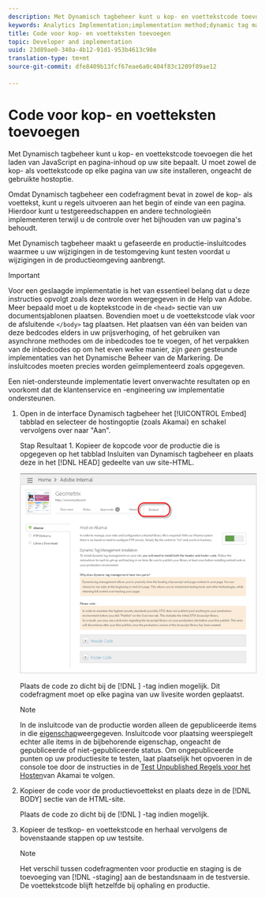 ```yaml
---
description: Met Dynamisch tagbeheer kunt u kop- en voettekstcode toevoegen die het laden van JavaScript en pagina-inhoud op uw site bepaalt. U moet zowel de kop- als voettekstcode op elke pagina van uw site installeren, ongeacht de gebruikte hostoptie.
keywords: Analytics Implementation;implementation method;dynamic tag management;dtm;code;page code;header code;footer code;embed code;embed tab;embed
title: Code voor kop- en voetteksten toevoegen
topic: Developer and implementation
uuid: 23d89ae0-340a-4b12-91d1-953b4613c98e
translation-type: tm+mt
source-git-commit: dfe8409b13fcf67eae6a0c404f83c1209f89ae12

---
```



# Code voor kop- en voetteksten toevoegen

Met Dynamisch tagbeheer kunt u kop- en voettekstcode toevoegen die het laden van JavaScript en pagina-inhoud op uw site bepaalt. U moet zowel de kop- als voettekstcode op elke pagina van uw site installeren, ongeacht de gebruikte hostoptie.

Omdat Dynamisch tagbeheer een codefragment bevat in zowel de kop- als voettekst, kunt u regels uitvoeren aan het begin of einde van een pagina. Hierdoor kunt u testgereedschappen en andere technologieën implementeren terwijl u de controle over het bijhouden van uw pagina&#39;s behoudt.

Met Dynamisch tagbeheer maakt u gefaseerde en productie-insluitcodes waarmee u uw wijzigingen in de testomgeving kunt testen voordat u wijzigingen in de productieomgeving aanbrengt.

>[!IMPORTANT]
>
>Voor een geslaagde implementatie is het van essentieel belang dat u deze instructies opvolgt zoals deze worden weergegeven in de Help van Adobe. Meer bepaald moet u de koptekstcode in de `<head>` sectie van uw documentsjablonen plaatsen. Bovendien moet u de voettekstcode vlak voor de afsluitende `</body>` tag plaatsen. Het plaatsen van één van beiden van deze bedcodes elders in uw prijsverhoging, of het gebruiken van asynchrone methodes om de inbedcodes toe te voegen, of het verpakken van de inbedcodes op om het even welke manier, zijn *geen* gesteunde implementaties van het Dynamische Beheer van de Markering. De insluitcodes moeten precies worden geïmplementeerd zoals opgegeven.
>
>Een niet-ondersteunde implementatie levert onverwachte resultaten op en voorkomt dat de klantenservice en -engineering uw implementatie ondersteunen.

1. Open in de interface Dynamisch tagbeheer het [!UICONTROL Embed] tabblad en selecteer de hostingoptie (zoals Akamai) en schakel vervolgens over naar &quot;Aan&quot;.

   Stap Resultaat 1. Kopieer de kopcode voor de productie die is opgegeven op het tabblad Insluiten van Dynamisch tagbeheer en plaats deze in het [!DNL HEAD] gedeelte van uw site-HTML.

   ![](assets/dtm-embed.png)

   Plaats de code zo dicht bij de [!DNL <head><meta http-equiv="Content-Type" content="text/html; charset=UTF-8">] -tag indien mogelijk. Dit codefragment moet op elke pagina van uw livesite worden geplaatst.

   >[!NOTE]
   >
   >In de insluitcode van de productie worden alleen de gepubliceerde items in die [eigenschap](/help/implement/other/dtm/t-create-web-property.md)weergegeven. Insluitcode voor plaatsing weerspiegelt echter alle items in de bijbehorende eigenschap, ongeacht de gepubliceerde of niet-gepubliceerde status. Om ongepubliceerde punten op uw productiesite te testen, laat plaatselijk het opvoeren in de console toe door de instructies in de [Test Unpublished Regels voor het Hosten](/help/implement/other/dtm/c-rules/t-test-rules-akamai.md)van Akamai te volgen.

1. Kopieer de code voor de productievoettekst en plaats deze in de [!DNL BODY] sectie van de HTML-site.

   Plaats de code zo dicht bij de [!DNL </body>] -tag indien mogelijk.
1. Kopieer de testkop- en voettekstcode en herhaal vervolgens de bovenstaande stappen op uw testsite.

   >[!NOTE]
   >
   >Het verschil tussen codefragmenten voor productie en staging is de toevoeging van [!DNL -staging] aan de bestandsnaam in de testversie. De voettekstcode blijft hetzelfde bij ophaling en productie.

